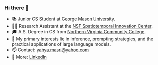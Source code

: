 ### Hi there 👋

- 📚 Junior CS Student at [George Mason University](https://www.gmu.edu/).
- 🧑‍💻 Research Assistant at the [NSF Spatiotemporal Innovation Center](https://www.stcenter.net/).
- 🎓 A.S. Degree in CS from [Northern Virginia Community College](https://www.nvcc.edu/).
- 🚀 My primary interests lie in inference, prompting strategies, and the practical applications of large language models.
- 📫 Contact: yahya.masri@yahoo.com
- 📄 More: [LinkedIn](https://www.linkedin.com/in/yahya-masri)
